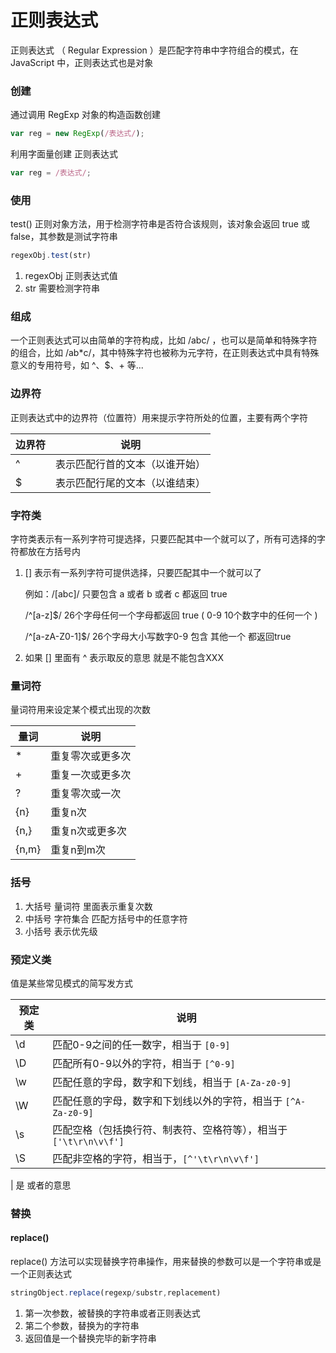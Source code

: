 # 正则表达式

正则表达式 （ Regular Expression ）是匹配字符串中字符组合的模式，在 JavaScript 中，正则表达式也是对象

### 创建

通过调用 RegExp 对象的构造函数创建

```js
var reg = new RegExp(/表达式/);
```

利用字面量创建 正则表达式

```js
var reg = /表达式/;
```

### 使用

test() 正则对象方法，用于检测字符串是否符合该规则，该对象会返回 true 或 false，其参数是测试字符串

```js
regexObj.test(str)
```

1. regexObj  正则表达式值
2. str 需要检测字符串

### 组成

一个正则表达式可以由简单的字符构成，比如 /abc/ ，也可以是简单和特殊字符的组合，比如 /ab*c/，其中特殊字符也被称为元字符，在正则表达式中具有特殊意义的专用符号，如 ^、$、+ 等...

### 边界符

正则表达式中的边界符（位置符）用来提示字符所处的位置，主要有两个字符

| 边界符 | 说明                           |
| ------ | ------------------------------ |
| ^      | 表示匹配行首的文本（以谁开始） |
| $      | 表示匹配行尾的文本（以谁结束） |

### 字符类

字符类表示有一系列字符可提选择，只要匹配其中一个就可以了，所有可选择的字符都放在方括号内

1. []  表示有一系列字符可提供选择，只要匹配其中一个就可以了

   例如：/[abc]/   只要包含 a 或者 b 或者 c 都返回 true

   /^[a-z]$/  26个字母任何一个字母都返回 true ( 0-9 10个数字中的任何一个  )

   /^[a-zA-Z0-1]$/ 26个字母大小写数字0-9  包含 其他一个 都返回true

2. 如果 [] 里面有 ^ 表示取反的意思 就是不能包含XXX

### 量词符

量词符用来设定某个模式出现的次数

| 量词  | 说明             |
| ----- | ---------------- |
| *     | 重复零次或更多次 |
| +     | 重复一次或更多次 |
| ?     | 重复零次或一次   |
| {n}   | 重复n次          |
| {n,}  | 重复n次或更多次  |
| {n,m} | 重复n到m次       |

### 括号

1. 大括号 量词符 里面表示重复次数
2. 中括号 字符集合 匹配方括号中的任意字符
3. 小括号 表示优先级

### 预定义类

值是某些常见模式的简写发方式

| 预定类 | 说明                                                         |
| ------ | ------------------------------------------------------------ |
| \d     | 匹配0-9之间的任一数字，相当于 `[0-9]`                        |
| \D     | 匹配所有0-9以外的字符，相当于 `[^0-9]`                       |
| \w     | 匹配任意的字母，数字和下划线，相当于 `[A-Za-z0-9]`           |
| \W     | 匹配任意的字母，数字和下划线以外的字符，相当于 `[^A-Za-z0-9]` |
| \s     | 匹配空格（包括换行符、制表符、空格符等），相当于 `['\t\r\n\v\f']` |
| \S     | 匹配非空格的字符，相当于，`[^'\t\r\n\v\f']`                  |

| 是 或者的意思

### 替换

#### replace()

replace() 方法可以实现替换字符串操作，用来替换的参数可以是一个字符串或是一个正则表达式

```js
stringObject.replace(regexp/substr,replacement)
```

1. 第一次参数，被替换的字符串或者正则表达式
2. 第二个参数，替换为的字符串
3. 返回值是一个替换完毕的新字符串